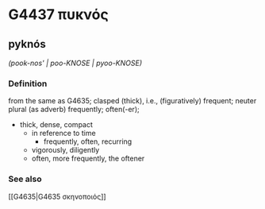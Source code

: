 # G4437 πυκνός

## pyknós

_(pook-nos' | poo-KNOSE | pyoo-KNOSE)_

### Definition

from the same as G4635; clasped (thick), i.e., (figuratively) frequent; neuter plural (as adverb) frequently; often(-er); 

- thick, dense, compact
  - in reference to time
    - frequently, often, recurring
  - vigorously, diligently
  - often, more frequently, the oftener

### See also

[[G4635|G4635 σκηνοποιός]]
